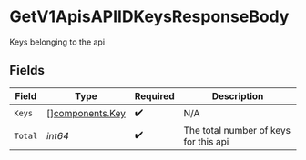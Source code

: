 # GetV1ApisAPIIDKeysResponseBody

Keys belonging to the api


## Fields

| Field                                              | Type                                               | Required                                           | Description                                        |
| -------------------------------------------------- | -------------------------------------------------- | -------------------------------------------------- | -------------------------------------------------- |
| `Keys`                                             | [][components.Key](../../models/components/key.md) | :heavy_check_mark:                                 | N/A                                                |
| `Total`                                            | *int64*                                            | :heavy_check_mark:                                 | The total number of keys for this api              |